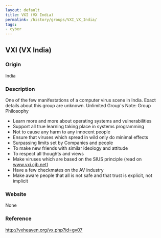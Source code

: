 ```yaml
---
layout: default
title: VXI (VX India)
permalink: /history/groups/VXI_VX_India/
tags:
- cyber
---
```


## VXI (VX India)

### Origin
India

### Description
One of the few manifestations of a computer virus scene in India. Exact details about this group are unknown. Unlimited Group's Note: Group Philosophy
* Learn more and more about operating systems and vulnerabilities
* Support all true learning taking place in systems programming
* Not to cause any harm to any innocent people
* Ensure that viruses which spread in wild only do minimal effects
* Surpassing limits set by Companies and people
* To make new friends with similar ideology and attitude
* To respect all thoughts and views
* Make viruses which are based on the SIUS principle (read on www.vxi.cjb.net)
* Have a few checkmates on the AV industry
* Make aware people that all is not safe and that trust is explicit, not implicit

### Website
None

### Reference
http://vxheaven.org/vx.php?id=gv07
